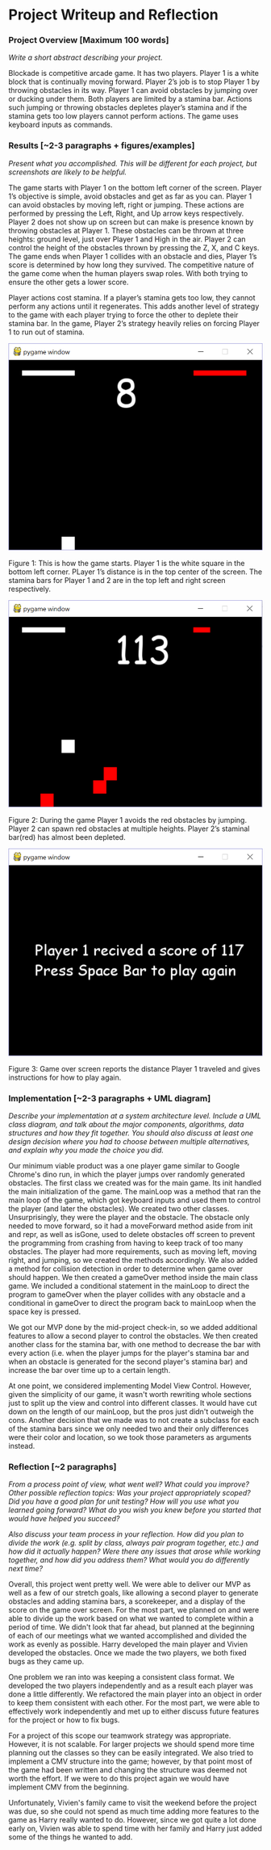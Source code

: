 # Project Writeup and Reflection

### Project Overview [Maximum 100 words]

*Write a short abstract describing your project.*

Blockade is competitive arcade game. It has two players. Player 1 is a white block that is continually moving forward. Player 2’s job is to stop Player 1 by throwing obstacles in its way. Player 1 can avoid obstacles by jumping over or ducking under them. Both players are limited by a stamina bar. Actions such jumping or throwing obstacles depletes player’s stamina and if the stamina gets too low players cannot perform actions. The game uses keyboard inputs as commands.

### Results [~2-3 paragraphs + figures/examples]

*Present what you accomplished. This will be different for each project, but screenshots are likely to be helpful.*

The game starts with Player 1 on the bottom left corner of the screen. Player 1’s objective is simple, avoid obstacles and get as far as you can.  Player 1 can avoid obstacles by moving left, right or jumping. These actions are performed by pressing the Left, Right, and Up arrow keys respectively.  Player 2 does not show up on screen but can make is presence known by throwing obstacles at Player 1. These obstacles can be thrown at three heights: ground level, just over Player 1 and High in the air. Player 2 can control the height of the obstacles thrown by pressing the Z, X, and C keys. The game ends when Player 1 collides with an obstacle and dies, Player 1’s score is determined by how long they survived. The competitive nature of the game come when the human players swap roles. With both trying to ensure the other gets a lower score.

Player actions cost stamina. If a player’s stamina gets too low, they cannot perform any actions until it regenerates.  This adds another level of strategy to the game with each player trying to force the other to deplete their stamina bar. In the game, Player 2’s strategy heavily relies on forcing Player 1 to run out of stamina.


![screenshot1](https://github.com/vivienyuwenchen/InteractiveProgramming/blob/master/screenshot1.png)

Figure 1: This is how the game starts.  Player 1 is the white square in the bottom left corner. PLayer 1’s distance is in the top center of the screen. The stamina bars for Player 1 and 2 are in the top left and right screen respectively.

![screenshot1](https://github.com/vivienyuwenchen/InteractiveProgramming/blob/master/screenshot2.png)

Figure 2: During the game Player 1 avoids the red obstacles by jumping. Player 2 can spawn red obstacles at multiple heights. Player 2’s staminal bar(red) has almost been depleted.

![screenshot1](https://github.com/vivienyuwenchen/InteractiveProgramming/blob/master/screenshot3.png)

Figure 3: Game over screen reports the distance Player 1 traveled and gives instructions for how to play again. 

### Implementation [~2-3 paragraphs + UML diagram]

*Describe your implementation at a system architecture level. Include a UML class diagram, and talk about the major components, algorithms, data structures and how they fit together. You should also discuss at least one design decision where you had to choose between multiple alternatives, and explain why you made the choice you did.*

Our minimum viable product was a one player game similar to Google Chrome's dino run, in which the player jumps over randomly generated obstacles. The first class we created was for the main game. Its init handled the main initialization of the game. The mainLoop was a method that ran the main loop of the game, which got keyboard inputs and used them to control the player (and later the obstacles). We created two other classes. Unsurprisingly, they were the player and the obstacle. The obstacle only needed to move forward, so it had a moveForward method aside from init and repr, as well as isGone, used to delete obstacles off screen to prevent the programming from crashing from having to keep track of too many obstacles. The player had more requirements, such as moving left, moving right, and jumping, so we created the methods accordingly. We also added a method for collision detection in order to determine when game over should happen. We then created a gameOver method inside the main class game. We included a conditional statement in the mainLoop to direct the program to gameOver when the player collides with any obstacle and a conditional in gameOver to direct the program back to mainLoop when the space key is pressed.

We got our MVP done by the mid-project check-in, so we added additional features to allow a second player to control the obstacles. We then created another class for the stamina bar, with one method to decrease the bar with every action (i.e. when the player jumps for the player's stamina bar and when an obstacle is generated for the second player's stamina bar) and increase the bar over time up to a certain length.

At one point, we considered implementing Model View Control. However, given the simplicity of our game, it wasn't worth rewriting whole sections just to split up the view and control into different classes. It would have cut down on the length of our mainLoop, but the pros just didn't outweigh the cons. Another decision that we made was to not create a subclass for each of the stamina bars since we only needed two and their only differences were their color and location, so we took those parameters as arguments instead.

### Reflection [~2 paragraphs]

*From a process point of view, what went well? What could you improve? Other possible reflection topics: Was your project appropriately scoped? Did you have a good plan for unit testing? How will you use what you learned going forward? What do you wish you knew before you started that would have helped you succeed?*

*Also discuss your team process in your reflection. How did you plan to divide the work (e.g. split by class, always pair program together, etc.) and how did it actually happen? Were there any issues that arose while working together, and how did you address them? What would you do differently next time?*

Overall, this project went pretty well. We were able to deliver our MVP as well as a few of our stretch goals, like allowing a second player to generate obstacles and adding stamina bars, a scorekeeper, and a display of the score on the game over screen. For the most part, we planned on and were able to divide up the work based on what we wanted to complete within a period of time. We didn't look that far ahead, but planned at the beginning of each of our meetings what we wanted accomplished and divided the work as evenly as possible. Harry developed the main player and Vivien developed the obstacles. Once we made the two players, we both fixed bugs as they came up.

One problem we ran into was keeping a consistent class format. We developed the two players independently and as a result each player was done a little differently. We refactored the main player into an object in order to keep them consistent with each other. For the most part, we were able to effectively work independently and met up to either discuss future features for the project or how to fix bugs.

For a project of this scope our teamwork strategy was appropriate. However, it is not scalable. For larger projects we should spend more time planning out the classes so they can be easily integrated.  We also tried to implement a CMV structure into the game; however, by that point most of the game had been written and changing the structure was deemed not worth the effort. If we were to do this project again we would have implement CMV from the beginning.

Unfortunately, Vivien's family came to visit the weekend before the project was due, so she could not spend as much time adding more features to the game as Harry really wanted to do. However, since we got quite a lot done early on, Vivien was able to spend time with her family and Harry just added some of the things he wanted to add.
